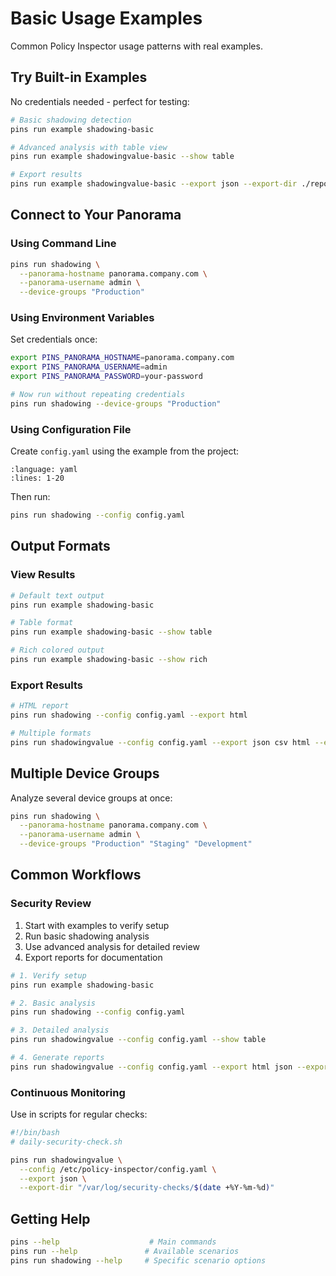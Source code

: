 # Basic Usage Examples

Common Policy Inspector usage patterns with real examples.

## Try Built-in Examples

No credentials needed - perfect for testing:

```bash
# Basic shadowing detection
pins run example shadowing-basic

# Advanced analysis with table view
pins run example shadowingvalue-basic --show table

# Export results
pins run example shadowingvalue-basic --export json --export-dir ./reports
```

## Connect to Your Panorama

### Using Command Line

```bash
pins run shadowing \
  --panorama-hostname panorama.company.com \
  --panorama-username admin \
  --device-groups "Production"
```

### Using Environment Variables

Set credentials once:

```bash
export PINS_PANORAMA_HOSTNAME=panorama.company.com
export PINS_PANORAMA_USERNAME=admin
export PINS_PANORAMA_PASSWORD=your-password

# Now run without repeating credentials
pins run shadowing --device-groups "Production"
```

### Using Configuration File

Create `config.yaml` using the example from the project:

```{literalinclude} ../../../config.example.yaml
:language: yaml
:lines: 1-20
```

Then run:

```bash
pins run shadowing --config config.yaml
```

## Output Formats

### View Results

```bash
# Default text output
pins run example shadowing-basic

# Table format
pins run example shadowing-basic --show table

# Rich colored output
pins run example shadowing-basic --show rich
```

### Export Results

```bash
# HTML report
pins run shadowing --config config.yaml --export html

# Multiple formats
pins run shadowingvalue --config config.yaml --export json csv html --export-dir ./reports
```

## Multiple Device Groups

Analyze several device groups at once:

```bash
pins run shadowing \
  --panorama-hostname panorama.company.com \
  --panorama-username admin \
  --device-groups "Production" "Staging" "Development"
```

## Common Workflows

### Security Review

1. Start with examples to verify setup
2. Run basic shadowing analysis
3. Use advanced analysis for detailed review
4. Export reports for documentation

```bash
# 1. Verify setup
pins run example shadowing-basic

# 2. Basic analysis
pins run shadowing --config config.yaml

# 3. Detailed analysis
pins run shadowingvalue --config config.yaml --show table

# 4. Generate reports
pins run shadowingvalue --config config.yaml --export html json --export-dir ./security-review
```

### Continuous Monitoring

Use in scripts for regular checks:

```bash
#!/bin/bash
# daily-security-check.sh

pins run shadowingvalue \
  --config /etc/policy-inspector/config.yaml \
  --export json \
  --export-dir "/var/log/security-checks/$(date +%Y-%m-%d)"
```

## Getting Help

```bash
pins --help                    # Main commands
pins run --help               # Available scenarios
pins run shadowing --help     # Specific scenario options
```
